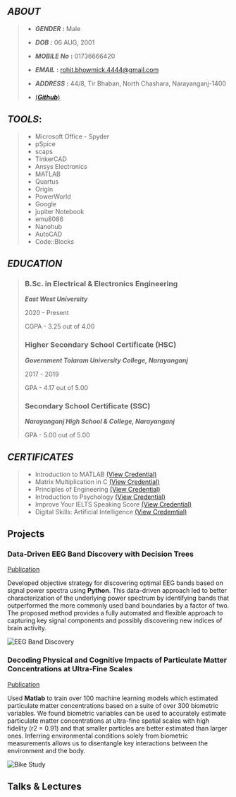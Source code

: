 ## _**ABOUT**_
> - _**GENDER**_ **:** Male
> 
> - _**DOB**_ **:** 06 AUG, 2001
> 
> - _**MOBILE No**_ **:** 01736666420
> 
> - _**EMAIL**_ **:** rohit.bhowmick.4444@gmail.com
> 
> - _**ADDRESS**_ **:** 44/8, Tir Bhaban, North Chashara, Narayanganj-1400
> 
> - [(_**Github**_)](https://github.com/rrohit006)  

## _**TOOLS**_:
> - Microsoft Office  - Spyder
> - pSpice
> - scaps 
> - TinkerCAD
> - Ansys Electronics
> - MATLAB
> - Quartus
> - Origin
> - PowerWorld
> - Google
> - jupiter Notebook
> - emu8086
> - Nanohub
> - AutoCAD
> - Code::Blocks 


## _**EDUCATION**_
> ### **B.Sc. in Electrical & Electronics Engineering**
> 
>  **_East West University_** 
>  
>  2020 - Present 
>  
>  CGPA - 3.25 out of 4.00
>  
> ### **Higher Secondary School Certificate (HSC)**
> 
> **_Government Tolaram University College, Narayanganj_**
> 
> 2017 - 2019
> 
> GPA - 4.17 out of 5.00
> 
> ### **Secondary School Certificate (SSC)**
> 
> _**Narayanganj High School & College, Narayanganj**_
> 
> GPA - 5.00 out of 5.00 
  

## _**CERTIFICATES**_

> - Introduction to MATLAB         [(View Credential)](https://verify.mygreatlearning.com/verify/LRTUBHDB)
> - Matrix Multiplication in C     [(View Credential)](https://verify.mygreatlearning.com/verify/ZRNIBUHW)
> - Principles of Engineering      [(View Credential)](https://www.futurelearn.com/certificates/pb8x7qw)
> - Introduction to Psychology [(View Credential)](https://www.futurelearn.com/certificates/php4j16)
> - Improve Your IELTS Speaking Score [(View Credential)](https://www.futurelearn.com/certificates/g13lscp)
> - Digital Skills: Artificial Intelligence [(View Credemtial)](https://www.futurelearn.com/certificates/atze148)


## Projects
### Data-Driven EEG Band Discovery with Decision Trees
[Publication](https://www.mdpi.com/1424-8220/22/8/3048)

Developed objective strategy for discovering optimal EEG bands based on signal power spectra using **Python**. This data-driven approach led to better characterization of the underlying power spectrum by identifying bands that outperformed the more commonly used band boundaries by a factor of two. The proposed method provides a fully automated and flexible approach to capturing key signal components and possibly discovering new indices of brain activity.

![EEG Band Discovery](/assets/img/eeg_band_discovery.jpeg)

### Decoding Physical and Cognitive Impacts of Particulate Matter Concentrations at Ultra-Fine Scales
[Publication](https://www.mdpi.com/1424-8220/22/11/4240)

Used **Matlab** to train over 100 machine learning models which estimated particulate matter concentrations based on a suite of over 300 biometric variables. We found biometric variables can be used to accurately estimate particulate matter concentrations at ultra-fine spatial scales with high fidelity (r2 = 0.91) and that smaller particles are better estimated than larger ones. Inferring environmental conditions solely from biometric measurements allows us to disentangle key interactions between the environment and the body.

![Bike Study](/assets/img/bike_study.jpeg)

## Talks & Lectures

